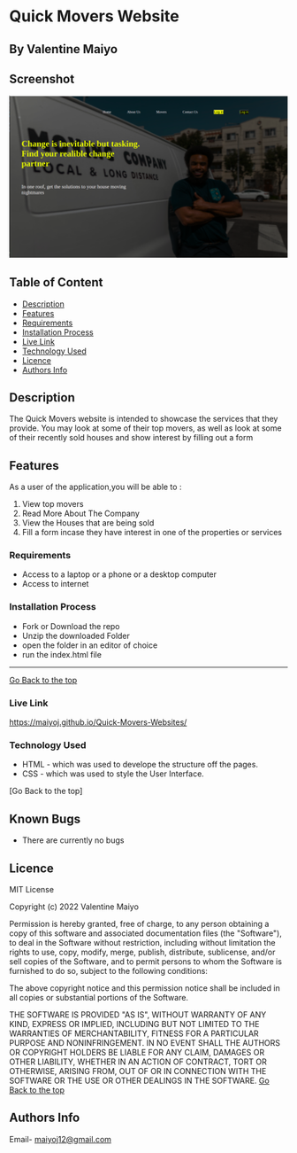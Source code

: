 # Quick Movers Website
 ## By Valentine Maiyo
## Screenshot
 ![image](./Assests/images/new.png)
 ## Table of Content
 - [Description](#description)
 - [Features](#features)
 - [Requirements](#requirements)
 - [Installation Process](#installation-Process)
 - [Live Link](#Live-Link)
 - [Technology  Used](#technology-Used)
 - [Licence](#licence)
 - [Authors Info](#Authors-Info)
 ## Description
 <p>The Quick Movers website is intended to showcase the services that they provide. You may look at some of their top movers, as well as look at some of their recently sold houses and show interest by filling out a form</p>


## Features
As a user of the application,you will be able to :
1. View top movers
2. Read More About The Company
3. View the Houses  that are being sold
4. Fill a form incase they have interest in one of the properties or services


 ###  Requirements
 * Access to  a laptop or a phone or a desktop computer
 * Access to internet
 ### Installation Process
* Fork or Download the repo
* Unzip the downloaded Folder
* open the folder in an editor of choice 
* run the index.html file

 ****
 [Go Back to the top](#)
### Live Link
https://maiyoj.github.io/Quick-Movers-Websites/
### Technology  Used
* HTML - which was used to develope the structure off the pages.
* CSS - which was used to style the User Interface.

[Go Back to the top]
## Known Bugs
* There are currently no bugs
## Licence
MIT License

Copyright (c) 2022 Valentine Maiyo

Permission is hereby granted, free of charge, to any person obtaining a copy
of this software and associated documentation files (the "Software"), to deal
in the Software without restriction, including without limitation the rights
to use, copy, modify, merge, publish, distribute, sublicense, and/or sell
copies of the Software, and to permit persons to whom the Software is
furnished to do so, subject to the following conditions:

The above copyright notice and this permission notice shall be included in all
copies or substantial portions of the Software.

THE SOFTWARE IS PROVIDED "AS IS", WITHOUT WARRANTY OF ANY KIND, EXPRESS OR
IMPLIED, INCLUDING BUT NOT LIMITED TO THE WARRANTIES OF MERCHANTABILITY,
FITNESS FOR A PARTICULAR PURPOSE AND NONINFRINGEMENT. IN NO EVENT SHALL THE
AUTHORS OR COPYRIGHT HOLDERS BE LIABLE FOR ANY CLAIM, DAMAGES OR OTHER
LIABILITY, WHETHER IN AN ACTION OF CONTRACT, TORT OR OTHERWISE, ARISING FROM,
OUT OF OR IN CONNECTION WITH THE SOFTWARE OR THE USE OR OTHER DEALINGS IN THE
SOFTWARE.
[Go Back to the top](#)
## Authors Info
Email- maiyoj12@gmail.com


